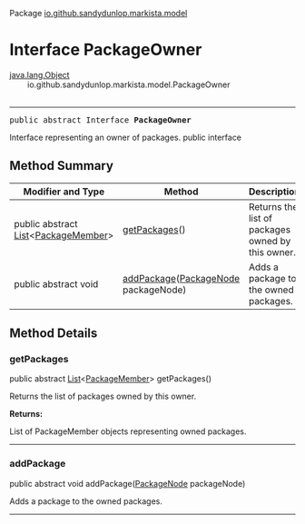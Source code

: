 Package [io.github.sandydunlop.markista.model](index.md)

# Interface PackageOwner
[java.lang.Object](https://docs.oracle.com/en/java/javase/24/docs/api/java.base/java/lang/Object.html)<br/>
        io.github.sandydunlop.markista.model.PackageOwner<br/>
<br/>

----

<span style="font-family: monospace;">public abstract Interface __PackageOwner__</span>

Interface representing an owner of packages. public interface


## Method Summary

| Modifier and Type                                                                                                                                 | Method                                                               | Description                                       |
|---------------------------------------------------------------------------------------------------------------------------------------------------|----------------------------------------------------------------------|---------------------------------------------------|
| public abstract [List](https://docs.oracle.com/en/java/javase/24/docs/api/java.base/java/util/List.html)&lt;[PackageMember](PackageMember.md)&gt; | [getPackages](#getpackages)()                                        | Returns the list of packages owned by this owner. |
| public abstract void                                                                                                                              | [addPackage](#addpackage)([PackageNode](PackageNode.md) packageNode) | Adds a package to the owned packages.             |

## Method Details

### getPackages

public abstract [List](https://docs.oracle.com/en/java/javase/24/docs/api/java.base/java/util/List.html)&lt;[PackageMember](PackageMember.md)&gt; getPackages()

Returns the list of packages owned by this owner.

**Returns:**

List of PackageMember objects representing owned packages.


---

### addPackage

public abstract void addPackage([PackageNode](PackageNode.md) packageNode)

Adds a package to the owned packages.


---

